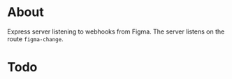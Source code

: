 # About

Express server listening to webhooks from Figma. The server listens on the route ```figma-change```.

# Todo
